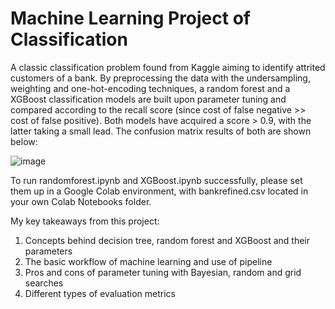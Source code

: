 # Machine Learning Project of Classification
A classic classification problem found from Kaggle aiming to identify attrited customers of a bank. By preprocessing the data with the undersampling, weighting and one-hot-encoding techniques, a random forest and a XGBoost classification models are built upon parameter tuning and compared according to the recall score (since cost of false negative >> cost of false positive). Both models have acquired a score > 0.9, with the latter taking a small lead. The confusion matrix results of both are shown below:

![image](https://github.com/user-attachments/assets/a4277c9a-aba4-4638-8210-3d7b0fff2d6d)

To run randomforest.ipynb and XGBoost.ipynb successfully, please set them up in a Google Colab environment, with bankrefined.csv located in your own Colab Notebooks folder.

My key takeaways from this project:
1. Concepts behind decision tree, random forest and XGBoost and their parameters
2. The basic workflow of machine learning and use of pipeline
3. Pros and cons of parameter tuning with Bayesian, random and grid searches
4. Different types of evaluation metrics
